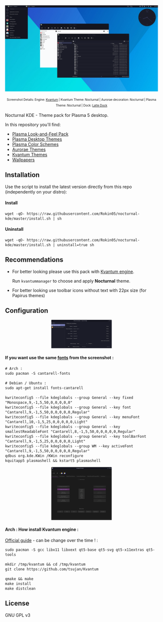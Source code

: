  
<p align="center">
  <img src="https://raw.githubusercontent.com/Rokin05/nocturnal-kde/master/INFO/screenshots/preview.1.png" alt="Preview Nocturnal KDE"/>
</p><p align="center">
  <sup><sub>Screenshot Details: Engine: <a href="https://github.com/tsujan/Kvantum/tree/master/Kvantum">Kvantum</a> | Kvantum Theme: Nocturnal | Aurorae decoration: Nocturnal | Plasma Theme: Nocturnal | Dock: <a href="https://github.com/psifidotos/Latte-Dock">Latte Dock</a></sub></sup></p>

  
Nocturnal KDE - Theme pack for Plasma 5 desktop.



In this repository you'll find:

- [Plasma Look-and-Feel Pack](https://www.opendesktop.org/p/1231529/)
- [Plasma Desktop Themes](https://www.opendesktop.org/p/1231527/)
- [Plasma Color Schemes](https://www.opendesktop.org/p/1231528/)
- [Aurorae Themes](https://www.opendesktop.org/p/1231531/)
- [Kvantum Themes](https://www.opendesktop.org/p/1231530/)
- [Wallpapers](https://www.opendesktop.org/p/1231533/)


## Installation

Use the script to install the latest version directly from this repo (independently on your distro):

#### Install

```
wget -qO- https://raw.githubusercontent.com/Rokin05/nocturnal-kde/master/install.sh | sh
```


#### Uninstall

```
wget -qO- https://raw.githubusercontent.com/Rokin05/nocturnal-kde/master/install.sh | uninstall=true sh
```


## Recommendations

- For better looking please use this pack with [Kvantum engine](https://github.com/tsujan/Kvantum/tree/master/Kvantum).

  Run `kvantummanager` to choose and apply **Nocturnal** theme.

- For better looking use toolbar icons without text with 22px size (for Papirus themes)



## Configuration



<a href="https://raw.githubusercontent.com/Rokin05/nocturnal-kde/master/INFO/screenshots/fonts-config.png"><p align="center"><img src="https://raw.githubusercontent.com/Rokin05/nocturnal-kde/master/INFO/screenshots/thumbs/mini.fonts.png" alt="Nocturnal-KDE fonts"/></p></a>

#### If you want use the same <a href="https://raw.githubusercontent.com/Rokin05/nocturnal-kde/master/INFO/screenshots/fonts-config.png">fonts</a> from the screenshot :
```
# Arch :
sudo pacman -S cantarell-fonts

# Debian / Ubuntu :
sudo apt-get install fonts-cantarell

kwriteconfig5 --file kdeglobals --group General --key fixed "Monospace,9,-1,5,50,0,0,0,0,0"
kwriteconfig5 --file kdeglobals --group General --key font "Cantarell,9,-1,5,50,0,0,0,0,0,Regular"
kwriteconfig5 --file kdeglobals --group General --key menuFont "Cantarell,10,-1,5,25,0,0,0,0,0,Light"
kwriteconfig5 --file kdeglobals --group General --key smallestReadableFont "Cantarell,8,-1,5,50,0,0,0,0,0,Regular"
kwriteconfig5 --file kdeglobals --group General --key toolBarFont "Cantarell,9,-1,5,25,0,0,0,0,0,Light"
kwriteconfig5 --file kdeglobals --group WM --key activeFont "Cantarell,9,-1,5,50,0,0,0,0,0,Regular"
qdbus org.kde.KWin /KWin reconfigure
kquitapp5 plasmashell && kstart5 plasmashell
```


<a href="https://github.com/tsujan/Kvantum/tree/master/Kvantum"><p align="center"><img src="https://raw.githubusercontent.com/Rokin05/nocturnal-kde/master/INFO/screenshots/thumbs/mini.kvantum.png" alt="Nocturnal-KDE kvantum"/></p></a>

#### Arch : How install Kvantum engine :

<a href="https://github.com/tsujan/Kvantum/blob/master/Kvantum/INSTALL">Official guide</a> - can be change over the time ! :
```
sudo pacman -S gcc libx11 libxext qt5-base qt5-svg qt5-x11extras qt5-tools

mkdir /tmp/kvantum && cd /tmp/kvantum
git clone https://github.com/tsujan/Kvantum

qmake && make
make install
make distclean
```


## License

GNU GPL v3
 










 
